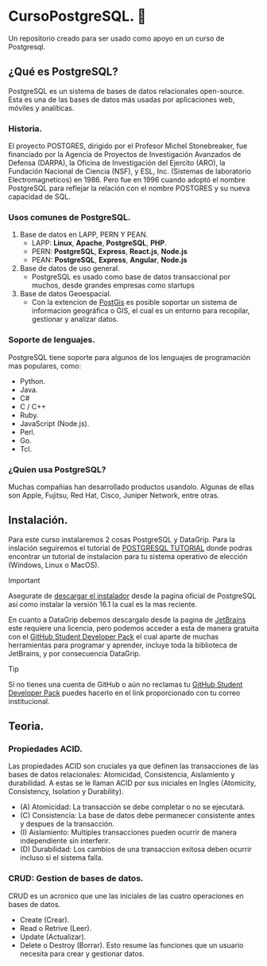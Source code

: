 # CursoPostgreSQL. :elephant:
Un repositorio creado para ser usado como apoyo en un curso de Postgresql.
## ¿Qué es PostgreSQL?
PostgreSQL es un sistema de bases de datos relacionales open-source. Esta es una de las bases de datos más usadas por aplicaciones web, móviles y analíticas.

### Historia.
El proyecto POSTGRES, dirigido por el Profesor Michel Stonebreaker, fue financiado por la Agencia de Proyectos de Investigación Avanzados de Defensa (DARPA), la Oficina de Investigación del Ejercito (ARO), la Fundación Nacional de Ciencia (NSF), y ESL, Inc. (Sistemas de laboratorio Electromagneticos) en 1986.
Pero fue en 1996 cuando adoptó el nombre PostgreSQL para reflejar la relación con el nombre POSTGRES y su nueva capacidad de SQL.
### Usos comunes de PostgreSQL.
1. Base de datos en LAPP, PERN Y PEAN.
   * LAPP: **Linux**, **Apache**, **PostgreSQL**, **PHP**.
   * PERN: **PostgreSQL**, **Express**, **React.js**, **Node.js**
   * PEAN: **PostgreSQL**, **Express**, **Angular**, **Node.js**
2. Base de datos de uso general.
   * PostgreSQL es usado como base de datos transaccional por muchos, desde grandes empresas como startups
3. Base de datos Geoespacial.
   * Con la extencion de [PostGis](https://postgis.net/) es posible soportar un sistema de informacion geográfica o GIS, el cual es un entorno para recopilar, gestionar y analizar datos.
### Soporte de lenguajes.
PostgreSQL tiene soporte para algunos de los lenguajes de programación mas populares, como:
* Python.
* Java.
* C#
* C / C++
* Ruby.
* JavaScript (Node.js).
* Perl.
* Go.
* Tcl.
### ¿Quien usa PostgreSQL?
Muchas compañias han desarrollado productos usandolo. Algunas de ellas son Apple, Fujitsu, Red Hat, Cisco, Juniper Network, entre otras.
## Instalación.
Para este curso instalaremos 2 cosas PostgreSQL y DataGrip.
Para la inslación seguiremos el tutorial de [POSTGRESQL TUTORIAL](https://www.postgresqltutorial.com/postgresql-getting-started/install-postgresql/) donde podras encontrar un tutorial de instalacion para tu sistema operativo de elección (Windows, Linux o MacOS).
> [!IMPORTANT]
> Asegurate de [descargar el instalador](https://www.enterprisedb.com/downloads/postgres-postgresql-downloads) desde la pagina oficial de PostgreSQL así como instalar la versión 16.1 la cual es la mas reciente.

En cuanto a DataGrip debemos descargalo desde la pagina de [JetBrains](https://www.jetbrains.com/es-es/datagrip/) este requiere una licencia, pero podemos acceder a esta de manera gratuita con el [GitHub Student Developer Pack](https://education.github.com/pack) el cual aparte de muchas herramientas para programar y aprender, incluye toda la biblioteca de JetBrains, y por consecuencia DataGrip.

> [!TIP]
> Si no tienes una cuenta de GitHub o aún no reclamas tu [GitHub Student Developer Pack](https://education.github.com/pack) puedes hacerlo en el link proporcionado con tu correo institucional.

## Teoria.
### Propiedades ACID.
Las propiedades ACID son cruciales ya que definen las transacciones de las bases de datos relacionales: Atomicidad, Consistencia, Aislamiento y durabilidad. A estas se le llaman ACID por sus iniciales en Ingles (Atomicity, Consistency, Isolation y Durability).
+ (A) Atomicidad: La transacción se debe completar o no se ejecutará.
+ (C) Consistencia: La base de datos debe permanecer consistente antes y despues de la transacción.
+ (I) Aislamiento: Multiples transacciones pueden ocurrir de manera independiente sin interferir.
+ (D) Durabilidad: Los cambios de una transaccion exitosa deben ocurrir incluso si el sistema falla.
### CRUD: Gestion de bases de datos.
CRUD es un acronico que une las iniciales de las cuatro operaciones en bases de datos.
+ Create (Crear).
+ Read o Retrive (Leer).
+ Update (Actualizar).
+ Delete o Destroy (Borrar).
Esto resume las funciones que un usuario necesita para crear y gestionar datos.

